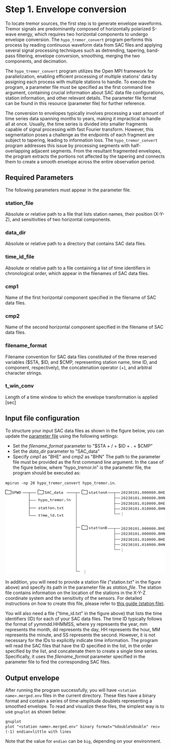 # Step 1. Envelope conversion

To locate tremor sources, the first step is to generate envelope waveforms. Tremor signals are predominantly composed of horizontally polarized S-wave energy, which requires two horizontal components to undergo envelope conversion. The `hypo_tremor_convert` program performs this process by reading continuous waveform data from SAC files and applying several signal processing techniques such as detrending, tapering, band-pass filtering, envelope conversion, smoothing, merging the two components, and decimation.

The `hypo_tremor_convert` program  utilizes the Open MPI framework for parallelization, enabling efficient processing of multiple stations' data by assigning each process with multiple stations to handle. To execute the program, a parameter file must be specified as the first command line argument, containing crucial information about SAC data file configurations, station information, and other relevant details. The parameter file format can be found in this resource (parameter file) for further reference.

The conversion to envelopes typically involves processing a vast amount of time series data spanning months to years, making it impractical to handle all at once. Usually, the time series is divided into smaller fragments capable of signal processing with fast Fourier transform. However, this segmentation poses a challenge as the endpoints of each fragment are subject to tapering, leading to information loss. The `hypo_tremor_convert` program addresses this issue by processing segments with half-overlapping adjacent segments. From the resultant fragmented envelopes, the program extracts the portions not affected by the tapering and connects them to create a smooth envelope across the entire observation period. 

## Required Parameters

The following parameters must appear in the parameter file.

### station_file 
Absolute or relative path to a file that lists station names, their position (X-Y-Z), and sensitivities of two horizontal components.

### data_dir
Absolute or relative path to a directory that contains SAC data files.

### time_id_file
Absolute or relative path to a file containing a list of time identifiers in chronological order, which appear in the filenames of SAC data files. 

### cmp1
Name of the first horizontal component specified in the filename of SAC data files.

### cmp2
Name of the second horizontal component specified in the filename of SAC data files.

### filename_format 
Filename convention for SAC data files constituted of the three reserved variables ($STA, $ID, and $CMP, representing station name, time ID, and component, respectively), the concatenation operator (+), and arbitral character strings.

### t_win_conv 
Length of a time window to which the envelope transformation is applied [sec]

## Input file configuration

To structure your input SAC data files as shown in the figure below, you can update the [parameter file](./parameter_file.md) using the following settings:
* Set the _filename_format_ parameter to "$STA + / + $ID + . + $CMP"
* Set the _data_dir_ parameter to "SAC_data"
* Specify _cmp1_ as "BHE" and _cmp2_ as "BHN"
The path to the parameter file must be provided as the first command line argument. In the case of the figure below, where "hypo_tremor.in" is the parameter file, the program should be executed as:
 
`mpirun -np 20 hypo_tremor_convert hypo_tremor.in`.

![files](./img/files_convert.png)

In addition, you will need to provide a station file ("station.txt" in the figure above) and specify its path in the parameter file as _station_file_. The station file contains information on the location of the stations in the X-Y-Z coordinate system and the sensitivity of the sensors. For detailed instructions on how to create this file, please refer to [this guide (station file)](statiln_file.md).

You will also need a file ("time_id.txt" in the figure above) that lists the time identifiers (ID) for each of your SAC data files. The time ID typically follows the format of yymmdd.HHMMSS, where yy represents the year, mm represents the month, dd represents the day, HH represents the hour, MM represents the minute, and SS represents the second. However, it is not necessary for the IDs to explicitly indicate time information. The program will read the SAC files that have the ID specified in the list, in the order specified by the list, and concatenate them to create a single time series. Specifically, it uses the _filename_format_ parameter specified in the parameter file to find the corresponding SAC files.

## Output envelope

After running the program successfully, you will have `<station name>.merged.env` files in the current directory. These files have a binary format and contain a series of time-amplitude doublets representing a smoothed envelope. To read and visualize these files, the simplest way is to use `gnuplot` as shown below:

```
gnuplot
plot "<station name>.merged.env" binary format="%double%double" rec=(-1) endian=little with lines
```
Note that the value for `endian` can be `big`, depending on your environment. 




